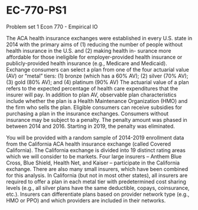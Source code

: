 # EC-770-PS1
Problem set 1 Econ 770 - Empirical IO

The ACA health insurance exchanges were established in every U.S. state in 2014 with the primary aims
of (1) reducing the number of people without health insurance in the U.S. and (2) making health in-
surance more affordable for those ineligible for employer-provided health insurance or publicly-provided
health insurance (e.g., Medicare and Medicaid). Exchange consumers can select a plan from one of the
four actuarial value (AV) or “metal” tiers: (1) bronze (which has a 60% AV); (2) silver (70% AV); (3) gold
(80% AV); and (4) platinum (90% AV) The actuarial value of a plan refers to the expected percentage of
health care expenditures that the insurer will pay. In addition to plan AV, observable plan characteristics
include whether the plan is a Health Maintenance Organization (HMO) and the firm who sells the plan.
Eligible consumers can receive subsidies for purchasing a plan in the insurance exchanges. Consumers
without insurance may be subject to a penalty. The penalty amount was phased in between 2014 and
2016. Starting in 2019, the penalty was eliminated.

You will be provided with a random sample of 2014-2019 enrollment data from the California ACA health
insurance exchange (called Covered California). The California exchange is divided into 19 distinct rating
areas which we will consider to be markets. Four large insurers – Anthem Blue Cross, Blue Shield, Health
Net, and Kaiser – participate in the California exchange. There are also many small insurers, which have
been combined for this analysis. In California (but not in most other states), all insurers are required to
offer a plan in each metal tier with predetermined cost sharing levels (e.g., all silver plans have the same
deductible, copays, coinsurance, etc.). Insurers can differentiate plans based on provider network type
(e.g., HMO or PPO) and which providers are included in their networks.

